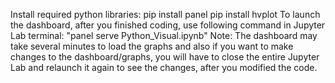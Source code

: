 Install required python libraries:
pip install panel
pip install hvplot
To launch the dashboard, after you finished coding, use following command in Jupyter Lab terminal:
"panel serve Python_Visual.ipynb"
Note: The dashboard may take several minutes to load the graphs and also if you want to make changes to the dashboard/graphs, you will have to close the entire Jupyter Lab and relaunch it again to see the changes, after you modified the code.
